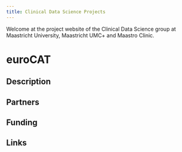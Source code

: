 ```yaml
---
title: Clinical Data Science Projects
---
```


Welcome at the project  website of the Clinical Data Science group at Maastricht University, Maastricht UMC+ and Maastro Clinic.

# euroCAT
## Description
## Partners
## Funding
## Links 

